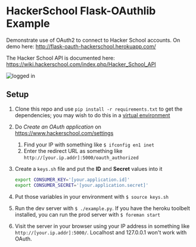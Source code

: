 # HackerSchool Flask-OAuthlib Example

Demonstrate use of OAuth2 to connect to Hacker School accounts. On demo here: http://flask-oauth-hackerschool.herokuapp.com/

The Hacker School API is documented here: https://wiki.hackerschool.com/index.php/Hacker_School_API

![logged in](https://raw.github.com/plredmond/flask-oauth-hackerschool-py/master/images/loggedin.png)

## Setup

1. Clone this repo and use `pip install -r requirements.txt` to get the dependencies; you may wish to do this in a [virtual environment](https://docs.python.org/dev/library/venv.html)
1. Do *Create an OAuth application* on https://www.hackerschool.com/settings
   1. Find your IP with something like `$ ifconfig en1 inet`
   2. Enter the redirect URL as something like `http://[your.ip.addr]:5000/oauth_authorized`
2. Create a `keys.sh` file and put the **ID** and **Secret** values into it
   ```bash
   export CONSUMER_KEY='[your.application.id]'
   export CONSUMER_SECRET='[your.application.secret]'
   ```

3. Put those variables in your environment with `$ source keys.sh`
4. Run the dev server with `$ ./example.py`. If you have the heroku toolbelt installed, you can run the prod server with `$ foreman start`
5. Visit the server in your browser using your IP address in something like `http://[your.ip.addr]:5000/`. Localhost and 127.0.0.1 won't work with OAuth.
